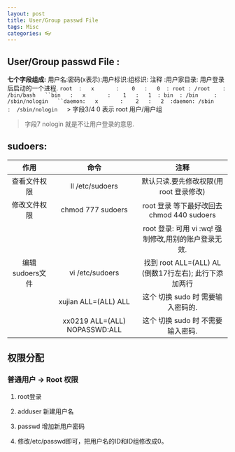 ```yaml
---
layout: post
title: User/Group passwd File
tags: Misc
categories: 👓
---
```


## User/Group passwd File :  

**七个字段组成:** 
 用户名:密码(x表示):用户标识:组标识: 注释 :用户家目录: 用户登录后启动的一个进程.
`root  :   x       :    0   :   0  : root : /root    :  /bin/bash  
``bin   :   x       :    1   :   1  : bin  : /bin     :  /sbin/nologin  
``daemon:   x       :    2   :   2  :daemon: /sbin    :  /sbin/nologin  
`> 字段3/4 0 表示 root 用户/用户组  
> 字段7 nologin 就是不让用户登录的意思.


## sudoers:  

|作用|命令|注释|
|:---:|:---:|:---:|
| 查看文件权限 | ll /etc/sudoers |  默认只读.要先修改权限(用 root 登录修改) |  
| 修改文件权限 | chmod 777 sudoers | root 登录 等下最好改回去  chmod 440 sudoers  |
|||root 登录: 可用 vi  :wq! 强制修改,用别的账户登录无效.| 
| 编辑sudoers文件 |vi /etc/sudoers | 找到 root ALL=(ALL) AL (倒数17行左右); 此行下添加两行|
||xujian ALL=(ALL) ALL|这个 切换 sudo 时 需要输入密码的.|
||xx0219 ALL=(ALL) NOPASSWD:ALL | 这个 切换 sudo 时 不需要输入密码.|



## 权限分配

### 普通用户 → Root 权限  
1. root登录
2. adduser 新建用户名
3. passwd 增加新用户密码
4. 修改/etc/passwd即可，把用户名的ID和ID组修改成0。


	  